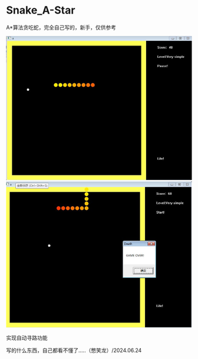 # Snake_A-Star
A*算法贪吃蛇，完全自己写的，新手，仅供参考

![image](https://github.com/dy162052101/Snake_A-Star/blob/master/image/1.jpg)
![image](https://github.com/dy162052101/Snake_A-Star/blob/master/image/3.jpg)

实现自动寻路功能



写的什么东西，自己都看不懂了.....（憋笑龙）/2024.06.24
